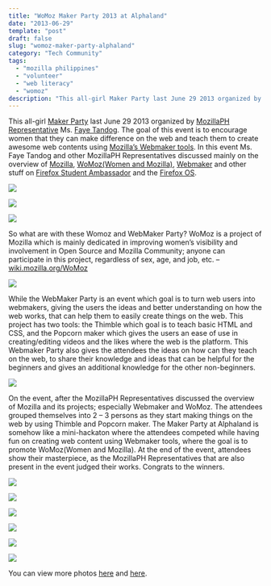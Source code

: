 ```yaml
---
title: "WoMoz Maker Party 2013 at Alphaland"
date: "2013-06-29"
template: "post"
draft: false
slug: "womoz-maker-party-alphaland"
category: "Tech Community"
tags:
  - "mozilla philippines"
  - "volunteer"
  - "web literacy"
  - "womoz"
description: "This all-girl Maker Party last June 29 2013 organized by MozillaPH Representative Ms. Faye Tandog. The goal of this event is to encourage women that they can make difference on the web and teach them to create awesome web contents using Mozilla’s Webmaker tools. In this event Ms. Faye Tandog and other MozillaPH Representatives discussed mainly on the overview of Mozilla, WoMoz(Women and Mozilla), Webmaker and other stuff on Firefox Student Ambassador and the Firefox OS."
---
```


This all-girl [Maker Party](https://webmaker.org/party) last June 29 2013 organized by [MozillaPH Representative](https://wiki.mozilla.org/ReMo) Ms. [Faye Tandog](http://fayetandog.wordpress.com/). The goal of this event is to encourage women that they can make difference on the web and teach them to create awesome web contents using [Mozilla’s Webmaker tools](https://webmaker.org/en-US/tools). In this event Ms. Faye Tandog and other MozillaPH Representatives discussed mainly on the overview of [Mozilla](https://ryanermita.wordpress.com/2013/08/22/womoz-maker-party-2013-at-alphaland/www.mozillaphilippines.org), [WoMoz(Women and Mozilla)](http://womoz.org/), [Webmaker](http://webmaker.org/) and other stuff on [Firefox Student Ambassador](https://wiki.mozilla.org/StudentAmbassadors) and the [Firefox OS](http://www.mozilla.org/en-US/firefox/os/).

![](/images/womoz-maker-party/womoz-maker-party-1.jpg)

![](/images/womoz-maker-party/womoz-maker-party-2.jpg)

![](/images/womoz-maker-party/womoz-maker-party-3.jpg)

So what are with these Womoz and WebMaker Party?
WoMoz is a project of Mozilla which is mainly dedicated in improving women’s visibility and involvement in Open Source and Mozilla Community; anyone can participate in this project, regardless of sex, age, and job, etc. – [wiki.mozilla.org/WoMoz](https://wiki.mozilla.org/WoMoz)

![](/images/womoz-maker-party/womoz-maker-party-4.jpg)

While the WebMaker Party is an event which goal is to turn web users into webmakers, giving the users the ideas and better understanding on how the web works, that can help them to easily create things on the web. This project has two tools: the Thimble which goal is to teach basic HTML and CSS, and the Popcorn maker which gives the users an ease of use in creating/editing videos and the likes where the web is the platform. This Webmaker Party also gives the attendees the ideas on how can they teach on the web, to share their knowledge and ideas that can be helpful for the beginners and gives an additional knowledge for the other non-beginners.

![](/images/womoz-maker-party/womoz-maker-party-5.jpg)

On the event, after the MozillaPH Representatives discussed the overview of Mozilla and its projects; especially Webmaker and WoMoz. The attendees grouped themselves into 2 – 3 persons as they start making things on the web by using Thimble and Popcorn maker. The Maker Party at Alphaland is somehow like a mini-hackaton where the attendees competed while having fun on creating web content using Webmaker tools, where the goal is to promote WoMoz(Women and Mozilla). At the end of the event, attendees show their masterpiece, as the MozillaPH Representatives that are also present in the event judged their works. Congrats to the winners.

![](/images/womoz-maker-party/womoz-maker-party-6.jpg)

![](/images/womoz-maker-party/womoz-maker-party-7.jpg)

![](/images/womoz-maker-party/womoz-maker-party-8.jpg)

![](/images/womoz-maker-party/womoz-maker-party-9.jpg)

![](/images/womoz-maker-party/womoz-maker-party-10.jpg)

![](/images/womoz-maker-party/womoz-maker-party-11.jpg)

You can view more photos [here](http://www.flickr.com/photos/mozph/sets/72157634396138395/) and [here](http://www.flickr.com/photos/ryanermita/sets/72157634537698645/).